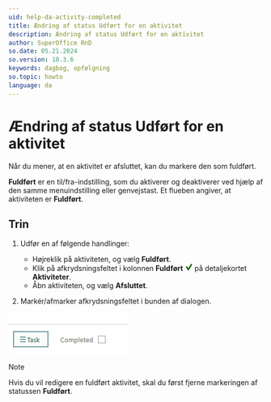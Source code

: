 ```yaml
---
uid: help-da-activity-completed
title: Ændring af status Udført for en aktivitet
description: Ændring af status Udført for en aktivitet
author: SuperOffice RnD
so.date: 05.21.2024
so.version: 10.3.6
keywords: dagbog, opfølgning
so.topic: howto
language: da
---
```


# Ændring af status Udført for en aktivitet

Når du mener, at en aktivitet er afsluttet, kan du markere den som fuldført.

**Fuldført** er en til/fra-indstilling, som du aktiverer og deaktiverer ved hjælp af den samme menuindstilling eller genvejstast. Et flueben angiver, at aktiviteten er **Fuldført**.

## Trin

1. Udfør en af følgende handlinger:

    * Højreklik på aktiviteten, og vælg **Fuldført**.
    * Klik på afkrydsningsfeltet i kolonnen **Fuldført** ![ikon][img2] på detaljekortet **Aktiviteter**.
    * Åbn aktiviteten, og vælg **Afsluttet**.

1. Markér/afmarker afkrydsningsfeltet i bunden af dialogen.

![Ændre fuldført status for en opfølgning -screenshot][img4]

> [!NOTE]
> Hvis du vil redigere en fuldført aktivitet, skal du først fjerne markeringen af statussen **Fuldført**.

<!-- Referenced links -->

<!-- Referenced images -->
[img2]: ../../../media/icons/sale-sold-details.png
[img4]: ../../../media/loc/en/diary/completed.png
